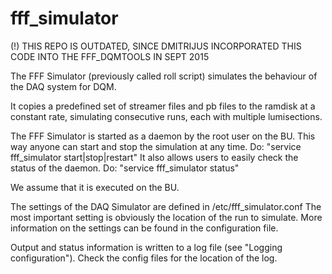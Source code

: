 # fff_simulator

(!) THIS REPO IS OUTDATED, SINCE DMITRIJUS INCORPORATED THIS CODE INTO THE FFF_DQMTOOLS IN SEPT 2015

The FFF Simulator (previously called roll script) simulates the behaviour of the DAQ system for DQM.

It copies a predefined set of streamer files and pb files to the ramdisk at
a constant rate, simulating consecutive runs, each with multiple lumisections.

The FFF Simulator is started as a daemon by the root user on the BU.
This way anyone can start and stop the simulation at any time.
Do: "service fff_simulator start|stop|restart"
It also allows users to easily check the status of the daemon.
Do: "service fff_simulator status"

We assume that it is executed on the BU.

The settings of the DAQ Simulator are defined in /etc/fff_simulator.conf
The most important setting is obviously the location of the run to simulate.
More information on the settings can be found in the configuration file.

Output and status information is written to a log file (see "Logging
configuration"). Check the config files for the location of the log.
